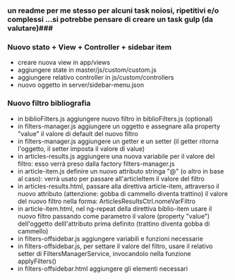 ### un readme per me stesso per alcuni task noiosi, ripetitivi e/o complessi ...si potrebbe pensare di creare un task gulp (da valutare)###

### Nuovo stato + View + Controller + sidebar item

- creare nuova view in app/views
- aggiungere state in master/js/custom/custom.js
- aggiungere relativo controller in js/custom/controllers
- nuovo oggetto in server/sidebar-menu.json

### Nuovo filtro bibliografia ###

- in biblioFilters.js aggiungere nuovo filtro in biblioFilters.js (optional)
- in filters-manager.js aggiungere un oggetto e assegnare alla property "value" il valore di default del nuovo filtro
- in filters-manager.js aggiungere un getter e un setter (il getter ritorna l'oggetto, il setter imposta il valore di value)
- in articles-results.js aggiungere una nuova variabile per il valore del filtro: esso verrà preso dalla factory filters-manager.js
- in article-item.js definire un nuovo attributo stringa "@" (o altro in base al caso): verrà usato per passare all'articleItem il valore del filtro
- in articles-results.html, passare alla direttiva article-item, attraverso il nuovo attributo (attenzione: gobba di cammello diventa trattino) il valore del nuovo filtro nella forma: ArticlesResultsCtrl.nomeVarFiltro
- in article-item.html, nel ng-repeat della direttiva biblio-item usare il nuovo filtro passando come parametro il valore (property "value") dell'oggetto delll'attributo prima definito (trattino diventa gobba di cammello)
- in filters-offsidebar.js aggiungere variabili e funzioni necessarie
- in filters-offsidebar.js, per settare il valore del filtro, usare il relativo setter di FiltersManagerService, invocandolo nella funzione applyFilters()
- in filters-offsidebar.html aggiungere gli elementi necessari
